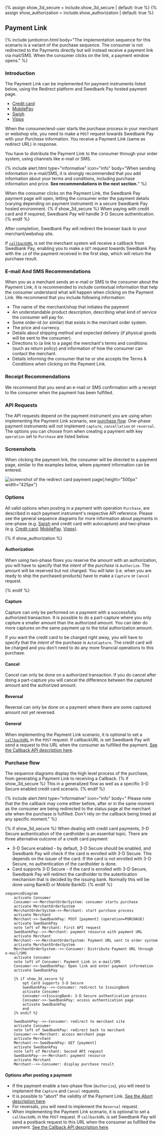 {% assign show_3d_secure = include.show_3d_secure | default: true %}
{% assign show_authorization = include.show_authorization | default: true %}

## Payment Link

{% include jumbotron.html body="The implementation sequence for this scenario
is a variant of the purchase sequence. The consumer is not redirected to the
Payments directly but will instead receive a payment link via mail/SMS.
When the consumer clicks on the link, a payment window opens." %}

### Introduction

The Payment Link can be implemented for payment instruments listed below, using the
Redirect platform and Swedbank Pay hosted payment page.

* [Credit card][payment-instruments-card-payment-pages]
* [MobilePay][payment-instruments-mobilepay-payment-pages]
* [Swish][swish]
* [Vipps][vipps]

When the consumer/end-user starts the purchase process in your merchant or
webshop site, you need to make a `POST` request towards Swedbank Pay with your
*Purchase* information. You receive a Payment Link (same as redirect URL) in
response.

You have to distribute the Payment Link to the consumer through your order
system, using channels like e-mail or SMS.

{% include alert.html type="informative" icon="info" body="When sending information
in e-mail/SMS, it is strongly recommended that you add information about your
terms and conditions, including purchase information and price. **See
recommendations in the next section.**" %}

When the consumer clicks on the Payment Link, the Swedbank Pay payment page will
open, letting the consumer enter the payment details (varying depending on
payment instrument) in a secure Swedbank Pay hosted environment.
{% if show_3d_secure %}
When paying with credit card and if required, Swedbank Pay will handle 3-D
Secure authentication.
{% endif %}

After completion, Swedbank Pay will redirect the browser back to your
merchant/webshop site.

If [`callbackURL`][technical-reference-callback] is set the merchant system
will receive a callback from Swedbank Pay, enabling you to make a `GET` request
towards Swedbank Pay with the `id` of the payment received in the first step,
which will return the purchase result.

### E-mail And SMS Recommendations

When you as a merchant sends an e-mail or SMS to the consumer about the
Payment Link, it is recommended to include contextual information that help
the consumer understand what will happen when clicking on the Payment Link.
We recommend that you include following information:

* The name of the merchant/shop that initiates the payment
* An understandable product description, describing what kind of service the
  consumer will pay for.
* Some order-id (or similar) that exists in the merchant order system.
* The price and currency.
* Details about shipping method and expected delivery (if physical goods will be
  sent  to the consumer).
* Directions to (a link to a page) the merchant's terms and conditions (such as
  return policy) and information of how the consumer can contact the merchant.
* Details informing the consumer that he or she accepts the Terms & Conditions
  when clicking on the Payment Link.

### Receipt Recommendations

We recommend that you send an e-mail or SMS confirmation with a receipt to
the consumer when the payment has been fulfilled.

### API Requests

The API requests depend on the payment instrument you are using when
implementing the Payment Link scenario, see [purchase flow][purchase-flow].
One-phase payment instruments will not implement `capture`, `cancellation` or
`reversal`.
The options you can choose from when creating a payment with key `operation`
set to `Purchase` are listed below.

### Screenshots

When clicking the payment link, the consumer will be directed to a payment
page, similar to the examples below, where payment information can be entered.

![screenshot of the redirect card payment page][card-payment]{:height="500px" width="425px"}

### Options

All valid options when posting in a payment with operation `Purchase`,
are described in each payment instrument's respective API reference.
Please see the general sequence diagrams for more information about payments
in one-phase (e.g. [Swish][swish] and credit card with autocapture) and
two-phase (e.g. [Credit card][credit-card], [MobilePay][mobile-pay],
[Vipps][vipps]).

{% if show_authorization %}

#### Authorization

When using two-phase flows you reserve the amount with an authorization, you
will have to specify that the _intent_ of the _purchase_ is `Authorize`. The
amount will be reserved but not charged. You will later (i.e. when you are ready
to ship the purchased products) have to make a `Capture` or `Cancel` request.

{% endif %}

#### Capture

Capture can only be performed on a payment with a successfully authorized
transaction. It is possible to do a part-capture where you only capture a
smaller amount than the authorized amount. You can later do more captures on the
same payment up to the total authorization amount.

If you want the credit card to be charged right away, you will have to specify
that the _intent_ of the purchase is `AutoCapture`. The credit card will be
charged and you don't need to do any more financial operations to this purchase.

#### Cancel

Cancel can only be done on a authorized transaction. If you do cancel after
doing a part-capture you will cancel the difference between the captured amount
and the authorized amount.

#### Reversal

Reversal can only be done on a payment where there are some captured amount not
yet reversed.

#### General

When implementing the Payment Link scenario, it is optional to set a
[`callbackURL`][technical-reference-callback] in the `POST` request. If
callbackURL is set Swedbank Pay will send a request to this URL when the
consumer as fulfilled the payment. [See the Callback API description
here][technical-reference-callback].

### Purchase flow

The sequence diagrams display the high level process of the purchase, from
generating a Payment Link to receiving a Callback.
{% if show_3d_secure %}
This in a generalized flow as
well as a specific 3-D Secure enabled credit card scenario.
{% endif %}

{% include alert.html type="informative" icon="info" body="
Please note that the the callback may come either before, after or in the
same moment as the consumer are being redirected to the status page at the
merchant site when the purchase is fulfilled. Don't rely on the callback being
timed at any specific moment." %}

{% if show_3d_secure %}
When dealing with credit card payments, 3-D Secure authentication of the
cardholder is an essential topic.
There are three alternative outcome of a credit card payment:

* 3-D Secure enabled - by default, 3-D Secure should be enabled,
  and Swedbank Pay will check if the card is enrolled with 3-D Secure.
  This depends on the issuer of the card.
  If the card is not enrolled with 3-D Secure,
  no authentication of the cardholder is done.
* Card supports 3-D Secure - if the card is enrolled with 3-D Secure,
  Swedbank Pay will redirect the cardholder to the autentication mechanism
  that is decided by the issuing bank.
  Normally this will be done using BankID or Mobile BankID.
{% endif %}

```mermaid
sequenceDiagram
    activate Consumer
    Consumer->>-MerchantOrderSystem: consumer starts purchase
    activate MerchantOrderSystem
    MerchantOrderSystem->>-Merchant: start purchase process
    activate Merchant
    Merchant->>-SwedbankPay: POST [payment] (operation=PURCHASE)
    activate SwedbankPay
    note left of Merchant: First API request
    SwedbankPay-->>-Merchant: payment resource with payment URL
    activate Merchant
    Merchant-->>-MerchantOrderSystem: Payment URL sent to order system
    activate MerchantOrderSystem
    MerchantOrderSystem-->>-Consumer: Distribute Payment URL through e-mail/SMS
    activate Consumer
    note left of Consumer: Payment Link in e-mail/SMS
    Consumer->>-SwedbankPay: Open link and enter payment information
    activate SwedbankPay

    {% if show_3d_secure %}
        opt Card supports 3-D Secure
        SwedbankPay-->>-Consumer: redirect to IssuingBank
        activate Consumer
        Consumer->>IssuingBank: 3-D Secure authentication process
        Consumer->>-SwedbankPay: access authentication page
        activate SwedbankPay
        end
    {% endif %}

    SwedbankPay-->>-Consumer: redirect to merchant site
    activate Consumer
    note left of SwedbankPay: redirect back to merchant
    Consumer->>-Merchant: access merchant page
    activate Merchant
    Merchant->>-SwedbankPay: GET [payment]
    activate SwedbankPay
    note left of Merchant: Second API request
    SwedbankPay-->>-Merchant: payment resource
    activate Merchant
    Merchant-->>-Consumer: display purchase result
```

#### Options after posting a payment

* If the payment enable a two-phase flow (`Authorize`),
  you will need to implement the `Capture` and `Cancel` requests.
* It is possible to "abort" the validity of the Payment Link.
  [See the Abort description here][abort].
* For reversals, you will need to implement the `Reversal` request.
* When implementing the Payment Link scenario, it is optional to set a
  `callbackURL` in the `POST` request.
  If `callbackURL` is set Swedbank Pay will send a postback request to this
  URL when the consumer as fulfilled the payment.
  [See the Callback API description here][technical-reference-callback].

[card-payment]: /assets/img/payments/card-payment.png
[abort]: /payments/card/after-payment#abort
[credit-card]: /payments/card
[mobile-pay]: /payments/mobile-pay
[payment-instruments-card-payment-pages]: /payments/card/
[payment-instruments-mobilepay-payment-pages]: /payments/mobile-pay/
[purchase-flow]: /payments/card/#purchase-flow
[swish]: /payments/swish
[technical-reference-callback]: #callback
[test_purchase]: /assets/img/checkout/test-purchase.png
[card-payment]: /assets/img/payments/card-payment.png
[vipps]: /payments/vipps
